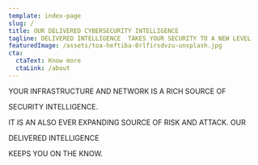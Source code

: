 ```yaml
---
template: index-page
slug: /
title: OUR DELIVERED CYBERSECURITY INTELLIGENCE
tagline: DELIVERED INTELLIGENCE  TAKES YOUR SECURITY TO A NEW LEVEL
featuredImage: /assets/toa-heftiba-0rlfirsdvzu-unsplash.jpg
cta:
  ctaText: Know more
  ctaLink: /about
---
```

YOUR INFRASTRUCTURE AND NETWORK IS A RICH SOURCE OF

SECURITY INTELLIGENCE.

IT IS AN ALSO EVER EXPANDING SOURCE OF RISK AND ATTACK. OUR

DELIVERED INTELLIGENCE

KEEPS YOU ON THE KNOW.